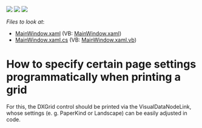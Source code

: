 <!-- default badges list -->
![](https://img.shields.io/endpoint?url=https://codecentral.devexpress.com/api/v1/VersionRange/128596095/10.1.6%2B)
[![](https://img.shields.io/badge/Open_in_DevExpress_Support_Center-FF7200?style=flat-square&logo=DevExpress&logoColor=white)](https://supportcenter.devexpress.com/ticket/details/E2465)
[![](https://img.shields.io/badge/📖_How_to_use_DevExpress_Examples-e9f6fc?style=flat-square)](https://docs.devexpress.com/GeneralInformation/403183)
<!-- default badges end -->
<!-- default file list -->
*Files to look at*:

* [MainWindow.xaml](./CS/MainWindow.xaml) (VB: [MainWindow.xaml](./VB/MainWindow.xaml))
* [MainWindow.xaml.cs](./CS/MainWindow.xaml.cs) (VB: [MainWindow.xaml.vb](./VB/MainWindow.xaml.vb))
<!-- default file list end -->
# How to specify certain page settings programmatically when printing a grid


<p>For this, the DXGrid control should be printed via the VisualDataNodeLink, whose settings (e. g. PaperKind or Landscape) can be easily adjusted in code.</p>

<br/>


